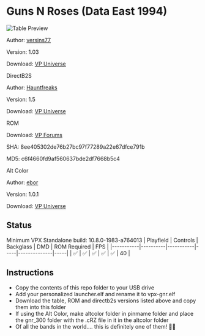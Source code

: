 # Guns N Roses (Data East 1994) 

![Table Preview](https://github.com/Bla1ze/vpx-images/blob/main/vpx-gnr.png)

Author: [versins77](https://vpuniverse.com/profile/29661-versins77/)  

Version: 1.03

Download: [VP Universe](https://vpuniverse.com/files/file/14967-guns-n-roses-data-east-1994/)

DirectB2S

Author: [Hauntfreaks](https://vpuniverse.com/profile/5216-hauntfreaks/)  

Version: 1.5

Download: [VP Universe](https://vpuniverse.com/files/file/12850-guns-n-roses-data-east-1994-b2s-full-dmd/)

ROM

Download: [VP Forums](https://www.vpforums.org/index.php?app=downloads&showfile=194)

SHA: 8ee405302de76b27bc97f77289a22e67dfce791b

MD5: c6f4660fd9af560637bde2df7668b5c4

Alt Color

Author: [ebor](https://vpuniverse.com/profile/29168-ebor/)  

Version: 1.0.1

Download: [VP Universe](https://vpuniverse.com/files/file/17131-guns-n-roses-data-east-1994-dmd-64-colors-serum-format/)

## Status 

Minimum VPX Standalone build: 10.8.0-1983-a764013
| Playfield | Controls | Backglass | DMD | ROM Required | FPS | 
|-----------|----------|-----------|-----|--------------|-----|
| :white_check_mark: | :white_check_mark: | :white_check_mark: | :white_check_mark: | :white_check_mark: | 40 |

## Instructions

- Copy the contents of this repo folder to your USB drive
- Add your personalized launcher.elf and rename it to vpx-gnr.elf
- Download the table, ROM and directb2s versions listed above and copy them into this folder
- If using the Alt Color, make altcolor folder in pinmame folder and place the gnr_300 folder with the .cRZ file in it in the altcolor folder
- Of all the bands in the world.... this is definitely one of them! 🔫🌹